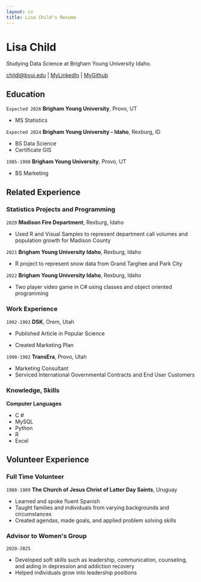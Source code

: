 ```yaml
---
layout: cv
title: Lisa Child's Resume
---
```

# Lisa Child
Studying Data Science at Brigham Young University Idaho.

<div id="webaddress">
<a href="childl@byui.edu">childl@byui.edu</a>
| <a href="https://www.linkedin.com/in/lisa-child-5a523022b/">MyLinkedIn</a>
| <a href="https://github.com/ChildL">MyGithub</a>
</div>

<!-- https://www.monique.tech/the-art-of-markdown -->

## Education

`Expected 2026`
__Brigham Young University__, Provo, UT

- MS Statistics

`Expected 2024`
__Brigham Young University - Idaho__, Rexburg, ID

- BS Data Science
- Certificate GIS

`1985-1990`
__Brigham Young University__, Provo, UT


- BS Marketing

## Related Experience

### Statistics Projects and Programming 

`2020`
__Madison Fire Department__, Rexburg, Idaho

- Used R and Visual Samples to represent department call volumes and population growth for Madison County

`2021`
__Brigham Young University Idaho__, Rexburg, Idaho

- R project to represent snow data from Grand Targhee and Park City 

`2022`
__Brigham Young University Idaho__, Rexburg, Idaho

- Two player video game in C# using classes and object oriented programming

### Work Experience

`1992-1993`
__DSK__, Orem, Utah

- Published Article in Popular Science

- Created Marketing Plan

`1990-1992`
__TransEra__, Provo, Utah

- Marketing Consultant
- Serviced International Governmental Contracts and End User Customers

### Knowledge, Skills

__Computer Languages__
 
- C #
- MySQL
- Python 
- R
- Excel

## Volunteer Experience

### Full Time Volunteer

`1988-1989`
__The Church of Jesus Christ of Latter Day Saints__, Uruguay

- Learned and spoke fluent Spanish
- Taught families and individuals from varying backgrounds and circumstances
- Created agendas, made goals, and applied problem solving skills

### Advisor to Women's Group
`2020-2025`
- Developed soft skills such as leadership, communication, counseling, and aiding in depression and addiction recovery
- Helped individuals grow into leadership positions





<!-- ### Footer

Last updated: May 2013 -->


